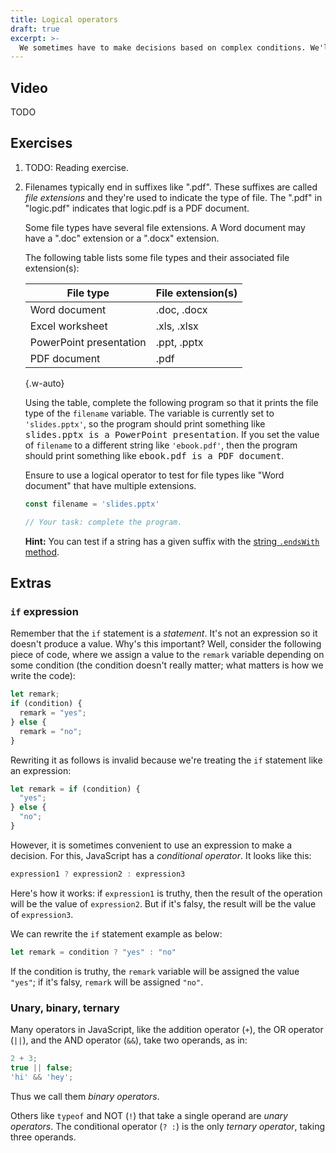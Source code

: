 ```yaml
---
title: Logical operators
draft: true
excerpt: >-
  We sometimes have to make decisions based on complex conditions. We'll discuss how to use logical operators to express these complex conditions. We'll also learn how the concept of truthy and falsy values relates to these operators.
---
```


## Video

TODO

## Exercises

1. TODO: Reading exercise.

1. Filenames typically end in suffixes like ".pdf". These suffixes are called <i>file extensions</i> and they're used to indicate the type of file. The ".pdf" in "logic.pdf" indicates that logic.pdf is a PDF document.

    Some file types have several file extensions. A Word document may have a ".doc" extension or a ".docx" extension.

    The following table lists some file types and their associated file extension(s):

    | File type | File extension(s) |
    | --- | --- |
    | Word document | .doc, .docx |
    | Excel worksheet | .xls, .xlsx |
    | PowerPoint presentation | .ppt, .pptx |
    | PDF document | .pdf |

    {.w-auto}

    Using the table, complete the following program so that it prints the file type of the `filename` variable. The variable is currently set to `'slides.pptx'`, so the program should print something like <samp>slides.pptx is a PowerPoint presentation</samp>. If you set the value of `filename` to a different string like `'ebook.pdf'`, then the program should print something like <samp>ebook.pdf is a PDF document</samp>.

    Ensure to use a logical operator to test for file types like "Word document" that have multiple extensions.

    ```js
    const filename = 'slides.pptx'

    // Your task: complete the program.
    ```

    **Hint:** You can test if a string has a given suffix with the [string `.endsWith` method](https://developer.mozilla.org/en-US/docs/Web/JavaScript/Reference/Global_Objects/String/endsWith).

## Extras

### `if` expression

Remember that the `if` statement is a _statement_. It's not an expression so it doesn't produce a value.
Why's this important? Well, consider the following piece of code, where we assign a value to the `remark`
variable depending on some condition (the condition doesn't really matter; what matters is how we write the code):

```js
let remark;
if (condition) {
  remark = "yes";
} else {
  remark = "no";
}
```

Rewriting it as follows is invalid because we're treating the `if` statement like an expression:

```js
let remark = if (condition) {
  "yes";
} else {
  "no";
}
```

However, it is sometimes convenient to use an expression to make a decision.
For this, JavaScript has a <i>conditional operator</i>. It looks like this:

```js
expression1 ? expression2 : expression3
```

Here's how it works: if `expression1` is truthy, then the result of the operation
will be the value of `expression2`. But if it's falsy, the result will be the value of `expression3`.

We can rewrite the `if` statement example as below:

```js
let remark = condition ? "yes" : "no"
```

If the condition is truthy, the `remark` variable will be assigned the value `"yes"`;
if it's falsy, `remark` will be assigned `"no"`.

### Unary, binary, ternary

Many operators in JavaScript, like the addition operator (`+`), the OR operator (`||`), and the AND operator (`&&`), take two operands, as in:

```js
2 + 3;
true || false;
'hi' && 'hey';
```

Thus we call them <i>binary operators</i>.

Others like `typeof` and NOT (`!`) that take a single operand are <i>unary operators</i>.
The conditional operator (`? :`) is the only <i>ternary operator</i>, taking three operands.
